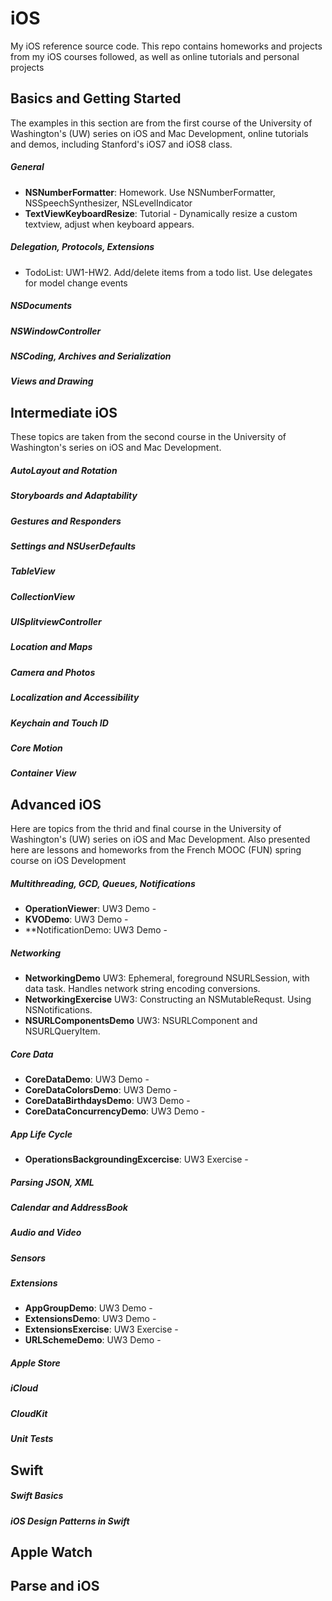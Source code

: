 # iOS
My iOS reference source code. This repo contains homeworks and projects from my iOS courses followed, as well as online tutorials and personal projects

## Basics and Getting Started
The examples in this section are from the first course of the University of Washington's (UW) series on iOS and Mac Development, online tutorials and demos, including Stanford's iOS7 and iOS8 class.

##### General
- **NSNumberFormatter**: Homework. Use NSNumberFormatter, NSSpeechSynthesizer, NSLevelIndicator
- **TextViewKeyboardResize**: Tutorial - Dynamically resize a custom textview, adjust when keyboard appears.

##### Delegation, Protocols, Extensions
- TodoList: UW1-HW2. Add/delete items from a todo list. Use delegates for model change events

##### NSDocuments
##### NSWindowController
##### NSCoding, Archives and Serialization
##### Views and Drawing

## Intermediate iOS
These topics are taken from the second course in the University of Washington's series on iOS and Mac Development.

##### AutoLayout and Rotation
##### Storyboards and Adaptability
##### Gestures and Responders
##### Settings and NSUserDefaults
##### TableView
##### CollectionView
##### UISplitviewController
##### Location and Maps
##### Camera and Photos
##### Localization and Accessibility
##### Keychain and Touch ID
##### Core Motion
##### Container View

## Advanced iOS
Here are topics from the thrid and final course in the University of Washington's (UW) series on iOS and Mac Development. Also presented here are lessons and homeworks from the French MOOC (FUN) spring course on iOS Development

##### Multithreading, GCD, Queues, Notifications
- **OperationViewer**: UW3 Demo - 
- **KVODemo**: UW3 Demo - 
- **NotificationDemo: UW3 Demo - 

##### Networking
- **NetworkingDemo** UW3: Ephemeral, foreground NSURLSession, with data task. Handles network string encoding conversions.
- **NetworkingExercise** UW3: Constructing an NSMutableRequst. Using NSNotifications.
- **NSURLComponentsDemo** UW3: NSURLComponent and NSURLQueryItem.

##### Core Data
- **CoreDataDemo**: UW3 Demo - 
- **CoreDataColorsDemo**: UW3 Demo - 
- **CoreDataBirthdaysDemo**: UW3 Demo -
- **CoreDataConcurrencyDemo**: UW3 Demo - 

##### App Life Cycle
- **OperationsBackgroundingExcercise**: UW3 Exercise - 

##### Parsing JSON, XML
##### Calendar and AddressBook
##### Audio and Video
##### Sensors
##### Extensions
- **AppGroupDemo**: UW3 Demo - 
- **ExtensionsDemo**: UW3 Demo - 
- **ExtensionsExercise**: UW3 Exercise - 
- **URLSchemeDemo**: UW3 Demo - 

##### Apple Store
##### iCloud
##### CloudKit
##### Unit Tests

## Swift 
##### Swift Basics
##### iOS Design Patterns in Swift

## Apple Watch

## Parse and iOS

